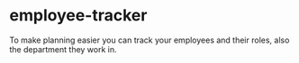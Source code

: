 # employee-tracker
To make planning easier you can track your employees and their roles, also the department they work in.
